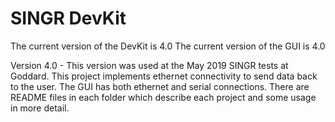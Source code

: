 # SINGR DevKit 

The current version of the DevKit is 4.0
The current version of the GUI is 4.0

Version 4.0 - This version was used at the May 2019 SINGR tests at Goddard. This project implements ethernet connectivity to send data back to the user. The GUI has both ethernet and serial connections. There are README files in each folder which describe each project and some usage in more detail. 